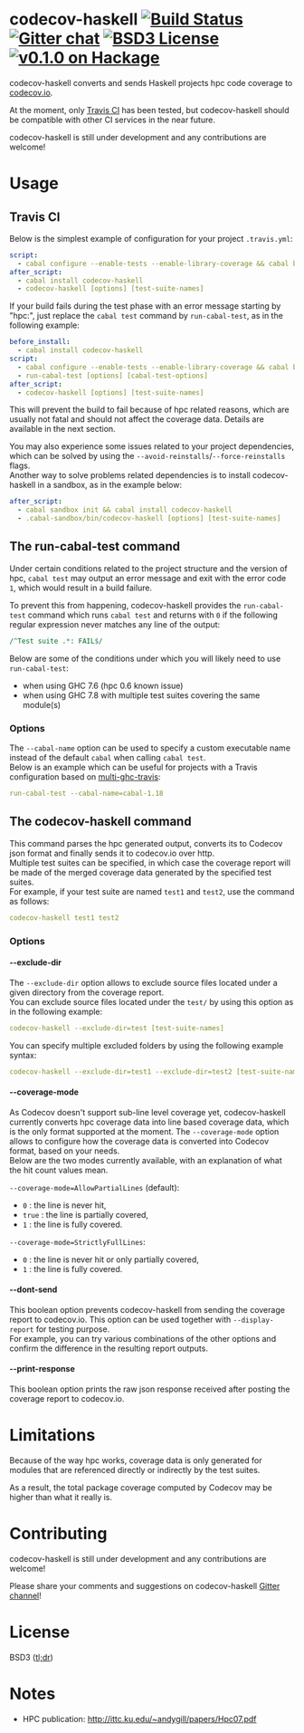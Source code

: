 codecov-haskell [![Build Status](http://img.shields.io/travis/guillaume-nargeot/codecov-haskell/master.svg)](https://travis-ci.org/guillaume-nargeot/codecov-haskell) [![Gitter chat](http://img.shields.io/badge/gitter-chat--room-brightgreen.svg)](https://gitter.im/guillaume-nargeot/codecov-haskell) [![BSD3 License](http://img.shields.io/badge/license-BSD3-brightgreen.svg)](https://tldrlegal.com/license/bsd-3-clause-license-%28revised%29) [![v0.1.0 on Hackage](http://img.shields.io/badge/hackage-0.1.0-brightgreen.svg)](http://hackage.haskell.org/package/codecov-haskell-0.1.0)
===============

codecov-haskell converts and sends Haskell projects hpc code coverage to [codecov.io](http://codecov.io/).

At the moment, only [Travis CI](http://travis-ci.org) has been tested, but codecov-haskell should be compatible with other CI services in the near future.

codecov-haskell is still under development and any contributions are welcome!

# Usage

## Travis CI

Below is the simplest example of configuration for your project `.travis.yml`:
```yaml
script:
  - cabal configure --enable-tests --enable-library-coverage && cabal build && cabal test
after_script:
  - cabal install codecov-haskell
  - codecov-haskell [options] [test-suite-names]
```

If your build fails during the test phase with an error message starting by "hpc:", just replace the `cabal test` command by `run-cabal-test`, as in the following example:
```yaml
before_install:
  - cabal install codecov-haskell
script:
  - cabal configure --enable-tests --enable-library-coverage && cabal build
  - run-cabal-test [options] [cabal-test-options]
after_script:
  - codecov-haskell [options] [test-suite-names]
```

This will prevent the build to fail because of hpc related reasons, which are usually not fatal and should not affect the coverage data. Details are available in the next section.

You may also experience some issues related to your project dependencies, which can be solved by using the `--avoid-reinstalls`/`--force-reinstalls` flags.</br>
Another way to solve problems related dependencies is to install codecov-haskell in a sandbox, as in the example below:
```yaml
after_script:
  - cabal sandbox init && cabal install codecov-haskell
  - .cabal-sandbox/bin/codecov-haskell [options] [test-suite-names]
```

## The run-cabal-test command

Under certain conditions related to the project structure and the version of hpc, `cabal test` may output an error message and exit with the error code `1`, which would result in a build failure.<br/>

To prevent this from happening, codecov-haskell provides the `run-cabal-test` command which runs `cabal test` and returns with `0` if the following regular expression never matches any line of the output:

```perl
/^Test suite .*: FAIL$/
```

Below are some of the conditions under which you will likely need to use `run-cabal-test`:
- when using GHC 7.6 (hpc 0.6 known issue)
- when using GHC 7.8 with multiple test suites covering the same module(s)

### Options

The `--cabal-name` option can be used to specify a custom executable name instead of the default `cabal` when calling `cabal test`.<br/>
Below is an example which can be useful for projects with a Travis configuration based on [multi-ghc-travis](https://github.com/hvr/multi-ghc-travis):

```yaml
run-cabal-test --cabal-name=cabal-1.18
```

## The codecov-haskell command

This command parses the hpc generated output, converts its to Codecov json format and finally sends it to codecov.io over http.<br/>
Multiple test suites can be specified, in which case the coverage report will be made of the merged coverage data generated by the specified test suites.<br/>
For example, if your test suite are named `test1` and `test2`, use the command as follows:

```yaml
codecov-haskell test1 test2
```

### Options

#### --exclude-dir

The `--exclude-dir` option allows to exclude source files located under a given directory from the coverage report.<br/>
You can exclude source files located under the `test/` by using this option as in the following example:

```yaml
codecov-haskell --exclude-dir=test [test-suite-names]
```

You can specify multiple excluded folders by using the following example syntax:

```yaml
codecov-haskell --exclude-dir=test1 --exclude-dir=test2 [test-suite-names]
```

#### --coverage-mode

As Codecov doesn't support sub-line level coverage yet, codecov-haskell currently converts hpc coverage data into line based coverage data, which is the only format supported at the moment.
The `--coverage-mode` option allows to configure how the coverage data is converted into Codecov format, based on your needs.<br/>
Below are the two modes currently available, with an explanation of what the hit count values mean.

`--coverage-mode=AllowPartialLines` (default):
- `0` : the line is never hit,
- `true` : the line is partially covered,
- `1` : the line is fully covered.

`--coverage-mode=StrictlyFullLines`:
- `0` : the line is never hit or only partially covered,
- `1` : the line is fully covered.

#### --dont-send

This boolean option prevents codecov-haskell from sending the coverage report to codecov.io.
This option can be used together with `--display-report` for testing purpose.<br/>
For example, you can try various combinations of the other options and confirm the difference in the resulting report outputs.

#### --print-response

This boolean option prints the raw json response received after posting the coverage report to codecov.io.

# Limitations

Because of the way hpc works, coverage data is only generated for modules that are referenced directly or indirectly by the test suites.

As a result, the total package coverage computed by Codecov may be higher than what it really is.

# Contributing

codecov-haskell is still under development and any contributions are welcome!

Please share your comments and suggestions on codecov-haskell [Gitter channel](https://gitter.im/guillaume-nargeot/codecov-haskell)!

# License

BSD3 ([tl;dr](https://tldrlegal.com/license/bsd-3-clause-license-(revised)))

# Notes

- HPC publication: http://ittc.ku.edu/~andygill/papers/Hpc07.pdf
